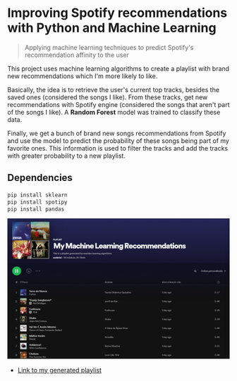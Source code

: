 # Improving Spotify recommendations with Python and Machine Learning
> Applying machine learning techniques to predict Spotify's recommendation affinity to the user

This project uses machine learning algorithms to create a playlist with brand new recommendations which I'm more likely to like.

Basically, the idea is to retrieve the user's current top tracks, besides the saved ones (considered the songs I like). From these tracks, get new recommendations with Spotify engine (considered the songs that aren't part of the songs I like). A **Random Forest** model was trained to classify these data.

Finally, we get a bunch of brand new songs recommendations from Spotify and use the model to predict the probability of these songs being part of my favorite ones. This information is used to filter the tracks and add the tracks with greater probability to a new playlist.

## Dependencies

```
pip install sklearn
pip install spotipy
pip install pandas
```

![Playlist screenshot](screenshot.png)

- [Link to my generated playlist](https://open.spotify.com/playlist/0YItHce8pM4GnDJgftYspI?si=8e25bf9fa9c4422d)